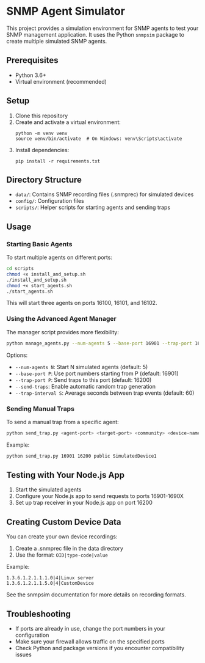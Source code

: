 # SNMP Agent Simulator

This project provides a simulation environment for SNMP agents to test your SNMP management application. It uses the Python `snmpsim` package to create multiple simulated SNMP agents.

## Prerequisites

- Python 3.6+
- Virtual environment (recommended)

## Setup

1. Clone this repository
2. Create and activate a virtual environment:
   ```
   python -m venv venv
   source venv/bin/activate  # On Windows: venv\Scripts\activate
   ```
3. Install dependencies:
   ```
   pip install -r requirements.txt
   ```

## Directory Structure

- `data/`: Contains SNMP recording files (.snmprec) for simulated devices
- `config/`: Configuration files
- `scripts/`: Helper scripts for starting agents and sending traps

## Usage

### Starting Basic Agents

To start multiple agents on different ports:

```bash
cd scripts
chmod +x install_and_setup.sh
./install_and_setup.sh
chmod +x start_agents.sh
./start_agents.sh
```

This will start three agents on ports 16100, 16101, and 16102.

### Using the Advanced Agent Manager

The manager script provides more flexibility:

```bash
python manage_agents.py --num-agents 5 --base-port 16901 --trap-port 16200 --send-traps
```

Options:
- `--num-agents N`: Start N simulated agents (default: 5)
- `--base-port P`: Use port numbers starting from P (default: 16901)
- `--trap-port P`: Send traps to this port (default: 16200)
- `--send-traps`: Enable automatic random trap generation
- `--trap-interval S`: Average seconds between trap events (default: 60)

### Sending Manual Traps

To send a manual trap from a specific agent:

```bash
python send_trap.py <agent-port> <target-port> <community> <device-name>
```

Example:
```bash
python send_trap.py 16901 16200 public SimulatedDevice1
```

## Testing with Your Node.js App

1. Start the simulated agents
2. Configure your Node.js app to send requests to ports 16901-1690X
3. Set up trap receiver in your Node.js app on port 16200

## Creating Custom Device Data

You can create your own device recordings:

1. Create a .snmprec file in the data directory
2. Use the format: `OID|type-code|value`

Example:
```
1.3.6.1.2.1.1.1.0|4|Linux server
1.3.6.1.2.1.1.5.0|4|CustomDevice
```

See the snmpsim documentation for more details on recording formats.

## Troubleshooting

- If ports are already in use, change the port numbers in your configuration
- Make sure your firewall allows traffic on the specified ports
- Check Python and package versions if you encounter compatibility issues
